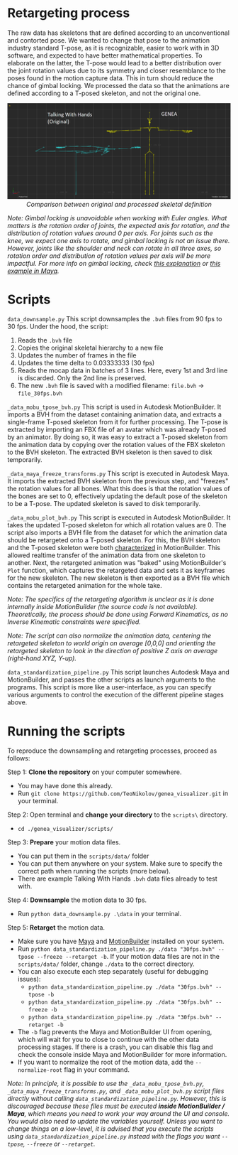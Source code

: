 
# Retargeting process
The raw data has skeletons that are defined according to an unconventional and contorted pose. We wanted to change that pose to the animation industry standard T-pose, as it is recognizable, easier to work with in 3D software, and expected to have better mathematical properties. To elaborate on the latter, the T-pose would lead to a better distribution over the joint rotation values due to its symmetry and closer resemblance to the poses found in the motion capture data. This in turn should reduce the chance of gimbal locking. We processed the data so that the animations are defined according to a T-posed skeleton, and not the original one.

<p align="center">
  <img src="default_pose_comparison.png" alt="comparison between original and processed skeletal definition">
  <br>
  <i>Comparison between original and processed skeletal definition</i>
</p>

_Note: Gimbal locking is unavoidable when working with Euler angles. What matters is the rotation order of joints, the expected axis for rotation, and the distribution of rotation values around 0 per axis. For joints such as the knee, we expect one axis to rotate, and gimbal locking is not an issue there. However, joints like the shoulder and neck can rotate in all three axes, so rotation order and distribution of rotation values per axis will be more impactful. For more info on gimbal locking, check [this explanation](https://www.youtube.com/watch?v=zc8b2Jo7mno) or [this example in Maya](https://www.youtube.com/watch?v=mP7BzA8IdWw)._

# Scripts
`data_downsample.py`
This script downsamples the `.bvh` files from 90 fps to 30 fps. Under the hood, the script:
1. Reads the `.bvh` file
2. Copies the original skeletal hierarchy to a new file
3. Updates the number of frames in the file
4. Updates the time delta to 0.03333333 (30 fps)
5. Reads the mocap data in batches of 3 lines. Here, every 1st and 3rd line is discarded. Only the 2nd line is preserved.
6. The new `.bvh` file is saved with a modified filename: `file.bvh` -> `file_30fps.bvh`

`_data_mobu_tpose_bvh.py`
This script is used in Autodesk MotionBuilder. It imports a BVH from the dataset containing animation data, and extracts a single-frame T-posed skeleton from it for further processing. The T-pose is extracted by importing an FBX file of an avatar which was already T-posed by an animator. By doing so, it was easy to extract a T-posed skeleton from the animation data by copying over the rotation values of the FBX skeleton to the BVH skeleton. The extracted BVH skeleton is then saved to disk temporarily.

`_data_maya_freeze_transforms.py`
This script is executed in Autodesk Maya. It imports the extracted BVH skeleton from the previous step, and "freezes" the rotation values for all bones. What this does is that the rotation values of the bones are set to 0, effectively updating the default pose of the skeleton to be a T-pose. The updated skeleton is saved to disk temporarily.

`_data_mobu_plot_bvh.py`
This script is executed in Autodesk MotionBuilder. It takes the updated T-posed skeleton for which all rotation values are 0. The script also imports a BVH file from the dataset for which the animation data should be retargeted onto a T-posed skeleton. For this, the BVH skeleton and the T-posed skeleton were both [characterized](https://help.autodesk.com/view/MOBPRO/2022/ENU/?guid=GUID-12F7FCD3-004E-45E9-85B3-E42C7C51B2F7) in MotionBuilder. This allowed realtime transfer of the animation data from one skeleton to another. Next, the retargeted animation was "baked" using MotionBuilder's `Plot` function, which captures the retargeted data and sets it as keyframes for the new skeleton. The new skeleton is then exported as a BVH file which contains the retargeted animation for the whole take.

*Note: The specifics of the retargeting algorithm is unclear as it is done internally inside MotionBuilder (the source code is not available). Theoretically, the process should be done using Forward Kinematics, as no Inverse Kinematic constraints were specified.*

*Note: The script can also normalize the animation data, centering the retargeted skeleton to world origin on average \[0,0,0\] and orienting the retargeted skeleton to look in the direction of positive Z axis on average (right-hand XYZ, Y-up).*

`data_standardization_pipeline.py`
This script launches Autodesk Maya and MotionBuilder, and passes the other scripts as launch arguments to the programs. This script is more like a user-interface, as you can specify various arguments to control the execution of the different pipeline stages above.

# Running the scripts
To reproduce the downsampling and retargeting processes, proceed as follows:

Step 1: **Clone the repository** on your computer somewhere.
- You may have done this already.
- Run `git clone https://github.com/TeoNikolov/genea_visualizer.git` in your terminal.

Step 2: Open terminal and **change your directory** to the `scripts\` directory.
- `cd ./genea_visualizer/scripts/`

Step 3: **Prepare** your motion data files.
- You can put them in the `scripts/data/` folder
- You can put them anywhere on your system. Make sure to specify the correct path when running the scripts (more below).
- There are example Talking With Hands `.bvh` data files already to test with.

Step 4: **Downsample** the motion data to 30 fps.
- Run `python data_downsample.py .\data` in your terminal.

Step 5: **Retarget** the motion data.
- Make sure you have [Maya](https://www.autodesk.com/products/maya/overview) and [MotionBuilder](https://www.autodesk.com/products/motionbuilder/overview) installed on your system.
- Run `python data_standardization_pipeline.py ./data "30fps.bvh" --tpose --freeze --retarget -b`. If your motion data files are not in the `scripts/data/` folder, change `./data` to the correct directory.
- You can also execute each step separately (useful for debugging issues):
	- `python data_standardization_pipeline.py ./data "30fps.bvh" --tpose -b`
	- `python data_standardization_pipeline.py ./data "30fps.bvh" --freeze -b`
	- `python data_standardization_pipeline.py ./data "30fps.bvh" --retarget -b`
- The `-b` flag prevents the Maya and MotionBuilder UI from opening, which will wait for you to close to continue with the other data processing stages. If there is a crash, you can disable this flag and check the console inside Maya and MotionBuilder for more information.
- If you want to normalize the root of the motion data, add the `--normalize-root` flag in your command.

*Note: In principle, it is possible to use the `_data_mobu_tpose_bvh.py`, `_data_maya_freeze_transforms.py`, and `_data_mobu_plot_bvh.py` script files directly without calling `data_standardization_pipeline.py`. However, this is discouraged because these files must be executed **inside MotionBuilder / Maya**, which means you need to work your way around the UI and console. You would also need to update the variables yourself. Unless you want to change things on a low-level, it is advised that you execute the scripts using `data_standardization_pipeline.py` instead with the flags you want `--tpose`, `--freeze` or `--retarget`.*
